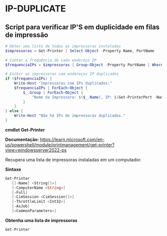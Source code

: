 <h1>IP-DUPLICATE</h1>
<h2> Script para verificar IP'S em duplicidade em filas de impressão </h2>

``` powershell
# Obter uma lista de todas as impressoras instaladas
$impressoras = Get-Printer | Select-Object -Property Name, PortName
 
# Contar a frequência de cada endereço IP
$frequenciaIPs = $impressoras | Group-Object -Property PortName | Where-Object { $_.Count -gt 1 }
 
# Exibir as impressoras com endereços IP duplicados
if ($frequenciaIPs) {
    Write-Host "Impressoras com IPs duplicados:"
    $frequenciaIPs | ForEach-Object {
        $_.Group | ForEach-Object {
            "Nome da Impressora: $($_.Name), IP: $(Get-PrinterPort -Name $_.PortName).PrinterHostAddress"
        }
    }
} else {
    Write-Host "Não há IPs de impressoras duplicados."
}
````

<strong> cmdlet Get-Printer </strong> 

<strong> Documentação: </strong> https://learn.microsoft.com/en-us/powershell/module/printmanagement/get-printer?view=windowsserver2022-ps

<p>Recupera uma lista de impressoras instaladas em um computador.</p>

<strong> Sintaxe </strong> 

```ps1
Get-Printer
   [[-Name] <String[]>]
   [-ComputerName <String>]
   [-Full]
   [-CimSession <CimSession[]>]
   [-ThrottleLimit <Int32>]
   [-AsJob]
   [<CommonParameters>]
```

<strong> Obtenha uma lista de impressoras </strong> 

```ps1
Get-Printer
```



